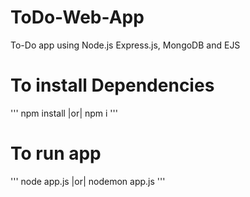 # ToDo-Web-App
To-Do app using Node.js Express.js, MongoDB and EJS

# To install Dependencies

'''
npm install |or| npm i
'''

# To run app

'''
node app.js |or| nodemon app.js
'''
